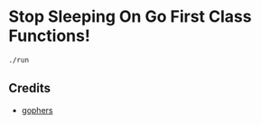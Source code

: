 # Stop Sleeping On Go First Class Functions!


```sh
./run
```

## Credits

* [gophers](https://github.com/MariaLetta/free-gophers-pack/tree/master/examples)
